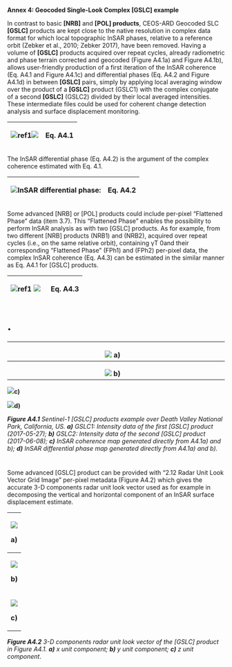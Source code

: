 **Annex 4: Geocoded Single-Look Complex [GSLC] example**

In contrast to basic **[NRB]** and **[POL] products**, CEOS-ARD Geocoded SLC **[GSLC]** products are kept close to the native resolution in complex data format for which local topographic InSAR phases, relative to a reference orbit (Zebker et al., 2010; Zebker 2017), have been removed. Having a volume of **[GSLC]** products acquired over repeat cycles, already radiometric and phase terrain corrected and geocoded (Figure A4.1a) and Figure A4.1b), allows user-friendly production of a first iteration of the InSAR coherence (Eq. A4.1 and Figure A4.1c) and differential phases (Eq. A4.2 and Figure A4.1d) in between **[GSLC]** pairs, simply by applying local averaging window over the product of a **[GSLC]** product (GSLC1) with the complex conjugate of a second **[GSLC]** (GSLC2) divided by their local averaged intensities. These intermediate files could be used for coherent change detection analysis and surface displacement monitoring.

|![ref1]![](Aspose.Words.3976f99d-ad59-4f2d-99f2-ac2937000340.018.png)|<p></p><p>**Eq. A4.1**</p>|
| :- | -: |

The InSAR differential phase (Eq. A4.2) is the argument of the complex coherence estimated with
Eq. 4.1.

|![](Aspose.Words.3976f99d-ad59-4f2d-99f2-ac2937000340.019.png)**InSAR differential phase**:         |<p></p><p>**Eq. A4.2**</p>|
| :- | -: |

Some advanced [NRB] or [POL] products could include per-pixel “Flattened Phase” data (item 3.7). This “Flattened Phase” enables the possibility to perform InSAR analysis as with two [GSLC] products. As for example, from two different [NRB] products (NRB1) and (NRB2), acquired over repeat cycles (i.e., on the same relative orbit), containing γT 0and their corresponding “Flattened Phase” (FPh1) and (FPh2) per-pixel data, the complex InSAR coherence (Eq. A4.3) can be estimated in the similar manner as Eq. A4.1 for [GSLC] products.

|![ref1]       **![](Aspose.Words.3976f99d-ad59-4f2d-99f2-ac2937000340.020.png)** |<p>` `**Eq. A4.3**</p><p></p>|
| :- | :- |

# **.**

|`                                                                                `**![](Aspose.Words.3976f99d-ad59-4f2d-99f2-ac2937000340.021.jpeg)      a)**|<p></p><p></p>|
| :-: | :-: |
|`                                                                                   `**![](Aspose.Words.3976f99d-ad59-4f2d-99f2-ac2937000340.022.jpeg)        b)**|<p></p><p></p>|
![](Aspose.Words.3976f99d-ad59-4f2d-99f2-ac2937000340.023.png)**c)**

![](Aspose.Words.3976f99d-ad59-4f2d-99f2-ac2937000340.024.png)**d)**

***Figure A4.1**  Sentinel-1 [GSLC] products example over Death Valley National Park, California, US.
**a)** GSLC1: Intensity data of the first [GSLC] product (2017-05-27); **b)** GSLC2: Intensity data of the second [GSLC] product (2017-06-08); **c)** InSAR coherence map generated directly from A4.1a) and b); **d)** InSAR differential phase map generated directly from A4.1a) and b).*

#
Some advanced [GSLC] product can be provided with “2.12 Radar Unit Look Vector Grid Image” per-pixel metadata (Figure A4.2) which gives the accurate 3-D components radar unit look vector used as for example in decomposing the vertical and horizontal component of an InSAR surface displacement estimate.

|<p>![](Aspose.Words.3976f99d-ad59-4f2d-99f2-ac2937000340.025.png)</p><p>**a)** </p>|
| :- |
|<p>![](Aspose.Words.3976f99d-ad59-4f2d-99f2-ac2937000340.026.png)</p><p>**b)** </p>|
|<p>![](Aspose.Words.3976f99d-ad59-4f2d-99f2-ac2937000340.027.png)</p><p>**c)** </p>|

***Figure A4.2**  3-D components radar unit look vector of the [GSLC] product in Figure A4.1.  **a)** x unit component; **b)** y unit component; **c)** z unit component*.

[ref1]: Aspose.Words.3976f99d-ad59-4f2d-99f2-ac2937000340.017.png
